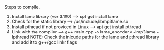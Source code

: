 Steps to compile.
1) Install lame library (ver 3.100)
   --> spt get install lame 
2) Check for the static library
   --> /us/include/libmp3lame.so
3) Install pthread if not provided in Linux 
   --> apt get install pthread
4) Link with the compiler
   --> g++ main.cpp -o lame_enocder.o -lmp3lame -lpthread 
   NOTE: Check the inlcude paths for the lame and pthread library and add it to g++/gcc linkr flags
